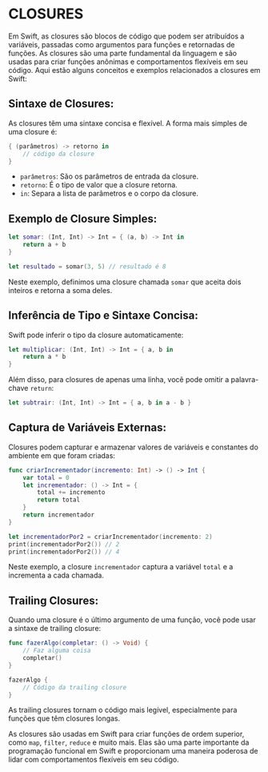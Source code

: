 # CLOSURES
Em Swift, as closures são blocos de código que podem ser atribuídos a variáveis, passadas como argumentos para funções e retornadas de funções. As closures são uma parte fundamental da linguagem e são usadas para criar funções anônimas e comportamentos flexíveis em seu código. Aqui estão alguns conceitos e exemplos relacionados a closures em Swift:

## Sintaxe de Closures:

As closures têm uma sintaxe concisa e flexível. A forma mais simples de uma closure é:

```swift
{ (parâmetros) -> retorno in
    // código da closure
}
```

- `parâmetros`: São os parâmetros de entrada da closure.
- `retorno`: É o tipo de valor que a closure retorna.
- `in`: Separa a lista de parâmetros e o corpo da closure.

## Exemplo de Closure Simples:

```swift
let somar: (Int, Int) -> Int = { (a, b) -> Int in
    return a + b
}

let resultado = somar(3, 5) // resultado é 8
```

Neste exemplo, definimos uma closure chamada `somar` que aceita dois inteiros e retorna a soma deles.

## Inferência de Tipo e Sintaxe Concisa:

Swift pode inferir o tipo da closure automaticamente:

```swift
let multiplicar: (Int, Int) -> Int = { a, b in
    return a * b
}
```

Além disso, para closures de apenas uma linha, você pode omitir a palavra-chave `return`:

```swift
let subtrair: (Int, Int) -> Int = { a, b in a - b }
```

## Captura de Variáveis Externas:

Closures podem capturar e armazenar valores de variáveis e constantes do ambiente em que foram criadas:

```swift
func criarIncrementador(incremento: Int) -> () -> Int {
    var total = 0
    let incrementador: () -> Int = {
        total += incremento
        return total
    }
    return incrementador
}

let incrementadorPor2 = criarIncrementador(incremento: 2)
print(incrementadorPor2()) // 2
print(incrementadorPor2()) // 4
```

Neste exemplo, a closure `incrementador` captura a variável `total` e a incrementa a cada chamada.

## Trailing Closures:

Quando uma closure é o último argumento de uma função, você pode usar a sintaxe de trailing closure:

```swift
func fazerAlgo(completar: () -> Void) {
    // Faz alguma coisa
    completar()
}

fazerAlgo {
    // Código da trailing closure
}
```

As trailing closures tornam o código mais legível, especialmente para funções que têm closures longas.

As closures são usadas em Swift para criar funções de ordem superior, como `map`, `filter`, `reduce` e muito mais. Elas são uma parte importante da programação funcional em Swift e proporcionam uma maneira poderosa de lidar com comportamentos flexíveis em seu código.